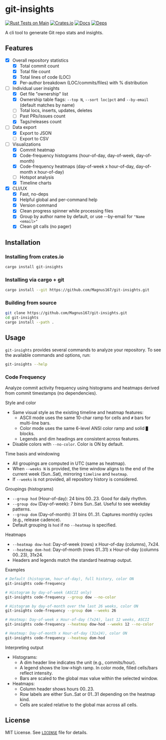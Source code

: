 # git-insights

[![Rust Tests on Main](https://github.com/Magnus167/git-insights/actions/workflows/rust-tests-main.yml/badge.svg?branch=main)](https://github.com/Magnus167/git-insights/actions/workflows/rust-tests-main.yml)
[![Crates.io](https://img.shields.io/crates/v/git-insights.svg)](https://crates.io/crates/git-insights)
[![Docs](https://docs.rs/git-insights/badge.svg)](https://docs.rs/git-insights)
[![Deps](https://deps.rs/repo/github/Magnus167/git-insights/status.svg)](https://deps.rs/repo/github/Magnus167/git-insights)

A cli tool to generate Git repo stats and insights.

## Features

- [x] Overall repository statistics
  - [x] Total commit count
  - [x] Total file count
  - [x] Total lines of code (LOC)
  - [x] Per-author breakdown (LOC/commits/files) with % distribution
- [ ] Individual user insights
  - [x] Get file "ownership" list
  - [x] Ownership table flags: `--top N`, `--sort loc|pct` and `--by-email` (default matches by name)
  - [ ] Total locs, inserts, updates, deletes
  - [ ] Past PRs/issues count
  - [x] Tags/releases count
- [ ] Data export
  - [x] Export to JSON
  - [ ] Export to CSV
- [ ] Visualizations
  - [x] Commit heatmap
  - [x] Code-frequency histograms (hour-of-day, day-of-week, day-of-month)
  - [x] Code-frequency heatmaps (day-of-week x hour-of-day, day-of-month x hour-of-day)
  - [ ] Hotspot analysis
  - [x] Timeline charts
- [x] CLI/UX
  - [x] Fast, no-deps
  - [x] Helpful global and per-command help
  - [x] Version command
  - [x] Clean progress spinner while processing files
  - [x] Group by author name by default, or use --by-email for `"Name <email>"`
  - [x] Clean git calls (no pager)

## Installation

### Installing from crates.io

```bash
cargo install git-insights
```

### Installing via cargo + git

```bash
cargo install --git https://github.com/Magnus167/git-insights.git
```

### Building from source

```bash
git clone https://github.com/Magnus167/git-insights.git
cd git-insights
cargo install --path .
```

## Usage

`git-insights` provides several commands to analyze your repository.
To see the available commands and options, run:

```bash
git-insights --help
```

### Code Frequency

Analyze commit activity frequency using histograms and heatmaps derived from commit timestamps (no dependencies).

Style and color
- Same visual style as the existing timeline and heatmap features:
  - ASCII mode uses the same 10-char ramp for cells and `#` bars for multi-line bars.
  - Color mode uses the same 6-level ANSI color ramp and solid `█` blocks.
  - Legends and dim headings are consistent across features.
- Disable colors with `--no-color`. Color is ON by default.

Time basis and windowing
- All groupings are computed in UTC (same as heatmap).
- When `--weeks N` is provided, the time window aligns to the end of the current week (Sun..Sat), mirroring `timeline` and `heatmap`.
- If `--weeks` is not provided, all repository history is considered.

Groupings (histograms)
- `--group hod` (Hour-of-day): 24 bins 00..23. Good for daily rhythm.
- `--group dow` (Day-of-week): 7 bins Sun..Sat. Useful to see weekday patterns.
- `--group dom` (Day-of-month): 31 bins 01..31. Captures monthly cycles (e.g., release cadence).
- Default grouping is `hod` if no `--heatmap` is specified.

Heatmaps
- `--heatmap dow-hod`: Day-of-week (rows) x Hour-of-day (columns), 7x24.
- `--heatmap dom-hod`: Day-of-month (rows 01..31) x Hour-of-day (columns 00..23), 31x24.
- Headers and legends match the standard heatmap output.

Examples
```bash
# Default (histogram, hour-of-day), full history, color ON
git-insights code-frequency

# Histogram by day-of-week (ASCII only)
git-insights code-frequency --group dow --no-color

# Histogram by day-of-month over the last 26 weeks, color ON
git-insights code-frequency --group dom --weeks 26

# Heatmap: Day-of-week x Hour-of-day (7x24), last 12 weeks, ASCII
git-insights code-frequency --heatmap dow-hod --weeks 12 --no-color

# Heatmap: Day-of-month x Hour-of-day (31x24), color ON
git-insights code-frequency --heatmap dom-hod
```

Interpreting output
- Histograms:
  - A dim header line indicates the unit (e.g., commits/hour).
  - A legend shows the low→high ramp. In color mode, filled cells/bars reflect intensity.
  - Bars are scaled to the global max value within the selected window.
- Heatmaps:
  - Column header shows hours 00..23.
  - Row labels are either Sun..Sat or 01..31 depending on the heatmap kind.
  - Cells are scaled relative to the global max across all cells.

## License

MIT License. See [`LICENSE`](./LICENSE) file for details.
